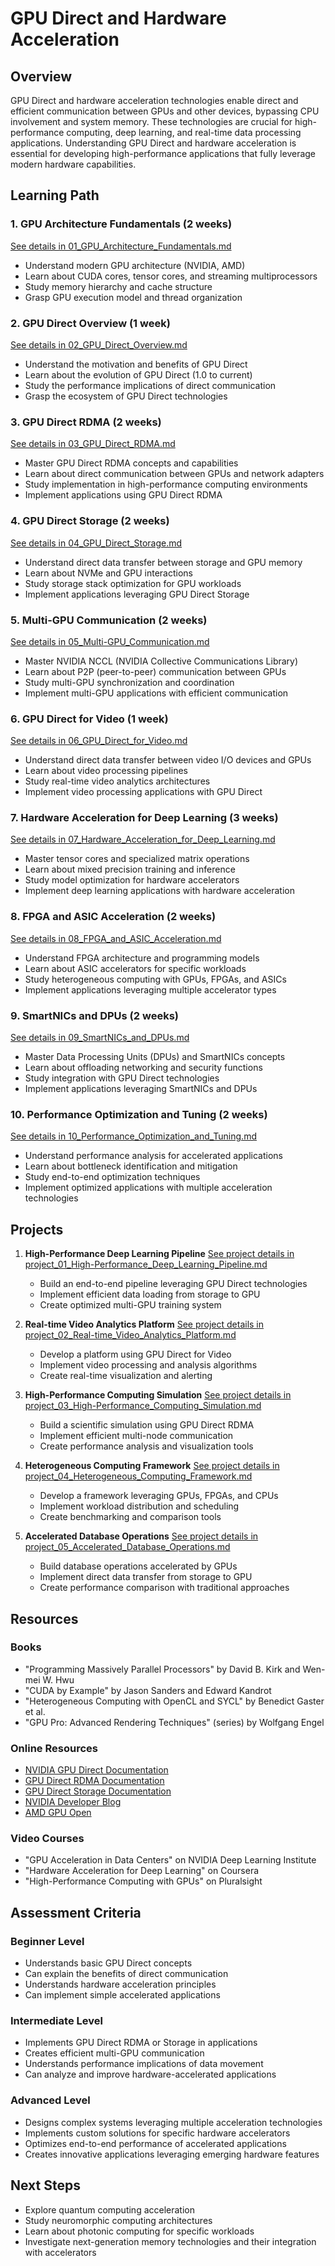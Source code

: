 # GPU Direct and Hardware Acceleration

## Overview
GPU Direct and hardware acceleration technologies enable direct and efficient communication between GPUs and other devices, bypassing CPU involvement and system memory. These technologies are crucial for high-performance computing, deep learning, and real-time data processing applications. Understanding GPU Direct and hardware acceleration is essential for developing high-performance applications that fully leverage modern hardware capabilities.

## Learning Path

### 1. GPU Architecture Fundamentals (2 weeks)
[See details in 01_GPU_Architecture_Fundamentals.md](04_GPU_Direct_Hardware_Acceleration/01_GPU_Architecture_Fundamentals.md)
- Understand modern GPU architecture (NVIDIA, AMD)
- Learn about CUDA cores, tensor cores, and streaming multiprocessors
- Study memory hierarchy and cache structure
- Grasp GPU execution model and thread organization

### 2. GPU Direct Overview (1 week)
[See details in 02_GPU_Direct_Overview.md](04_GPU_Direct_Hardware_Acceleration/02_GPU_Direct_Overview.md)
- Understand the motivation and benefits of GPU Direct
- Learn about the evolution of GPU Direct (1.0 to current)
- Study the performance implications of direct communication
- Grasp the ecosystem of GPU Direct technologies

### 3. GPU Direct RDMA (2 weeks)
[See details in 03_GPU_Direct_RDMA.md](04_GPU_Direct_Hardware_Acceleration/03_GPU_Direct_RDMA.md)
- Master GPU Direct RDMA concepts and capabilities
- Learn about direct communication between GPUs and network adapters
- Study implementation in high-performance computing environments
- Implement applications using GPU Direct RDMA

### 4. GPU Direct Storage (2 weeks)
[See details in 04_GPU_Direct_Storage.md](04_GPU_Direct_Hardware_Acceleration/04_GPU_Direct_Storage.md)
- Understand direct data transfer between storage and GPU memory
- Learn about NVMe and GPU interactions
- Study storage stack optimization for GPU workloads
- Implement applications leveraging GPU Direct Storage

### 5. Multi-GPU Communication (2 weeks)
[See details in 05_Multi-GPU_Communication.md](04_GPU_Direct_Hardware_Acceleration/05_Multi-GPU_Communication.md)
- Master NVIDIA NCCL (NVIDIA Collective Communications Library)
- Learn about P2P (peer-to-peer) communication between GPUs
- Study multi-GPU synchronization and coordination
- Implement multi-GPU applications with efficient communication

### 6. GPU Direct for Video (1 week)
[See details in 06_GPU_Direct_for_Video.md](04_GPU_Direct_Hardware_Acceleration/06_GPU_Direct_for_Video.md)
- Understand direct data transfer between video I/O devices and GPUs
- Learn about video processing pipelines
- Study real-time video analytics architectures
- Implement video processing applications with GPU Direct

### 7. Hardware Acceleration for Deep Learning (3 weeks)
[See details in 07_Hardware_Acceleration_for_Deep_Learning.md](04_GPU_Direct_Hardware_Acceleration/07_Hardware_Acceleration_for_Deep_Learning.md)
- Master tensor cores and specialized matrix operations
- Learn about mixed precision training and inference
- Study model optimization for hardware accelerators
- Implement deep learning applications with hardware acceleration

### 8. FPGA and ASIC Acceleration (2 weeks)
[See details in 08_FPGA_and_ASIC_Acceleration.md](04_GPU_Direct_Hardware_Acceleration/08_FPGA_and_ASIC_Acceleration.md)
- Understand FPGA architecture and programming models
- Learn about ASIC accelerators for specific workloads
- Study heterogeneous computing with GPUs, FPGAs, and ASICs
- Implement applications leveraging multiple accelerator types

### 9. SmartNICs and DPUs (2 weeks)
[See details in 09_SmartNICs_and_DPUs.md](04_GPU_Direct_Hardware_Acceleration/09_SmartNICs_and_DPUs.md)
- Master Data Processing Units (DPUs) and SmartNICs concepts
- Learn about offloading networking and security functions
- Study integration with GPU Direct technologies
- Implement applications leveraging SmartNICs and DPUs

### 10. Performance Optimization and Tuning (2 weeks)
[See details in 10_Performance_Optimization_and_Tuning.md](04_GPU_Direct_Hardware_Acceleration/10_Performance_Optimization_and_Tuning.md)
- Understand performance analysis for accelerated applications
- Learn about bottleneck identification and mitigation
- Study end-to-end optimization techniques
- Implement optimized applications with multiple acceleration technologies

## Projects

1. **High-Performance Deep Learning Pipeline**
   [See project details in project_01_High-Performance_Deep_Learning_Pipeline.md](04_GPU_Direct_Hardware_Acceleration/project_01_High-Performance_Deep_Learning_Pipeline.md)
   - Build an end-to-end pipeline leveraging GPU Direct technologies
   - Implement efficient data loading from storage to GPU
   - Create optimized multi-GPU training system

2. **Real-time Video Analytics Platform**
   [See project details in project_02_Real-time_Video_Analytics_Platform.md](04_GPU_Direct_Hardware_Acceleration/project_02_Real-time_Video_Analytics_Platform.md)
   - Develop a platform using GPU Direct for Video
   - Implement video processing and analysis algorithms
   - Create real-time visualization and alerting

3. **High-Performance Computing Simulation**
   [See project details in project_03_High-Performance_Computing_Simulation.md](04_GPU_Direct_Hardware_Acceleration/project_03_High-Performance_Computing_Simulation.md)
   - Build a scientific simulation using GPU Direct RDMA
   - Implement efficient multi-node communication
   - Create performance analysis and visualization tools

4. **Heterogeneous Computing Framework**
   [See project details in project_04_Heterogeneous_Computing_Framework.md](04_GPU_Direct_Hardware_Acceleration/project_04_Heterogeneous_Computing_Framework.md)
   - Develop a framework leveraging GPUs, FPGAs, and CPUs
   - Implement workload distribution and scheduling
   - Create benchmarking and comparison tools

5. **Accelerated Database Operations**
   [See project details in project_05_Accelerated_Database_Operations.md](04_GPU_Direct_Hardware_Acceleration/project_05_Accelerated_Database_Operations.md)
   - Build database operations accelerated by GPUs
   - Implement direct data transfer from storage to GPU
   - Create performance comparison with traditional approaches

## Resources

### Books
- "Programming Massively Parallel Processors" by David B. Kirk and Wen-mei W. Hwu
- "CUDA by Example" by Jason Sanders and Edward Kandrot
- "Heterogeneous Computing with OpenCL and SYCL" by Benedict Gaster et al.
- "GPU Pro: Advanced Rendering Techniques" (series) by Wolfgang Engel

### Online Resources
- [NVIDIA GPU Direct Documentation](https://developer.nvidia.com/gpudirect)
- [GPU Direct RDMA Documentation](https://docs.nvidia.com/cuda/gpudirect-rdma/)
- [GPU Direct Storage Documentation](https://developer.nvidia.com/gpudirect-storage)
- [NVIDIA Developer Blog](https://developer.nvidia.com/blog)
- [AMD GPU Open](https://gpuopen.com/)

### Video Courses
- "GPU Acceleration in Data Centers" on NVIDIA Deep Learning Institute
- "Hardware Acceleration for Deep Learning" on Coursera
- "High-Performance Computing with GPUs" on Pluralsight

## Assessment Criteria

### Beginner Level
- Understands basic GPU Direct concepts
- Can explain the benefits of direct communication
- Understands hardware acceleration principles
- Can implement simple accelerated applications

### Intermediate Level
- Implements GPU Direct RDMA or Storage in applications
- Creates efficient multi-GPU communication
- Understands performance implications of data movement
- Can analyze and improve hardware-accelerated applications

### Advanced Level
- Designs complex systems leveraging multiple acceleration technologies
- Implements custom solutions for specific hardware accelerators
- Optimizes end-to-end performance of accelerated applications
- Creates innovative applications leveraging emerging hardware features

## Next Steps
- Explore quantum computing acceleration
- Study neuromorphic computing architectures
- Learn about photonic computing for specific workloads
- Investigate next-generation memory technologies and their integration with accelerators
